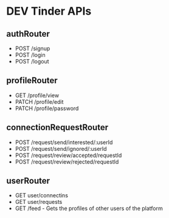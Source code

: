 # DEV Tinder APIs

## authRouter
- POST /signup
- POST /login
- POST /logout

## profileRouter
- GET /profile/view
- PATCH /profile/edit
- PATCH /profile/password

## connectionRequestRouter
- POST /request/send/interested/:userId
- POST /request/send/ignored/:userId
- POST /request/review/accepted/requestId
- POST /request/review/rejected/requestId

## userRouter
- GET user/connectins
- GET user/requests
- GET /feed - Gets the profiles of other users of the platform

